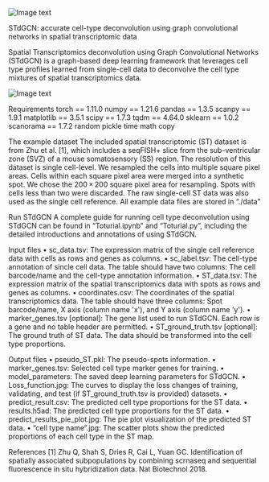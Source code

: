 ![Image text](https://github.com/luoyuanlab/stdgcn/blob/main/img_folder/logo-design-2.jpg)

STdGCN: accurate cell-type deconvolution using graph convolutional networks in spatial transcriptomic data

Spatial Transcriptomics deconvolution using Graph Convolutional Networks (STdGCN) is a graph-based deep learning framework that leverages cell type profiles learned from single-cell data to deconvolve the cell type mixtures of spatial transcriptomics data.

![Image text](https://github.com/luoyuanlab/stdgcn/blob/main/img_folder/Figure%201.jpg)

Requirements
torch == 1.11.0
numpy == 1.21.6
pandas == 1.3.5
scanpy == 1.9.1
matplotlib == 3.5.1
scipy == 1.7.3
tqdm == 4.64.0
sklearn == 1.0.2
scanorama == 1.7.2
random
pickle
time
math
copy

The example dataset
The included spatial transcriptomic (ST) dataset is from Zhu et al. [1], which includes a seqFISH+ slice from the sub-ventricular zone (SVZ) of a mouse somatosensory (SS) region. The resolution of this dataset is single cell-level. We resampled the cells into multiple square pixel areas. Cells within each square pixel area were merged into a synthetic spot. We chose the 200 × 200 square pixel area for resampling. Spots with cells less than two were discarded. The raw single-cell ST data was also used as the single cell reference. All example data files are stored in “./data”

Run STdGCN
A complete guide for running cell type deconvolution using STdGCN can be found in “Toturial.ipynb” and “Toturial.py”, including the detailed introductions and annotations of using STdGCN.

Input files
•	sc_data.tsv: The expression matrix of the single cell reference data with cells as rows and genes as columns. 
•	sc_label.tsv: The cell-type annotation of sincle cell data. The table should have two columns: The cell barcode/name and the cell-type annotation information. 
•	ST_data.tsv: The expression matrix of the spatial transcriptomics data with spots as rows and genes as columns. 
•	coordinates.csv: The coordinates of the spatial transcriptomics data. The table should have three columns: Spot barcode/name, X axis (column name 'x'), and Y axis (column name 'y'). 
•	marker_genes.tsv [optional]: The gene list used to run STdGCN. Each row is a gene and no table header are permitted. 
•	ST_ground_truth.tsv [optional]: The ground truth of ST data. The data should be transformed into the cell type proportions. 

Output files
•	pseudo_ST.pkl: The pseudo-spots information.
•	marker_genes.tsv: Selected cell type marker genes for training.
•	model_parameters: The saved deep learning parameters for STdGCN.
•	Loss_function.jpg: The curves to display the loss changes of training, validating, and test (if ST_ground_truth.tsv is provided) datasets.
•	predict_result.csv: The predicted cell type proportions for the ST data.
•	results.h5ad: The predicted cell type proportions for the ST data.
•	predict_results_pie_plot.jpg: The pie plot visualization of the predicted ST data.
•	“cell type name”.jpg: The scatter plots show the predicted proportions of each cell type in the ST map.

References
[1] Zhu Q, Shah S, Dries R, Cai L, Yuan GC. Identification of spatially associated subpopulations by combining scrnaseq and sequential fluorescence in situ hybridization data. Nat Biotechnol 2018.

